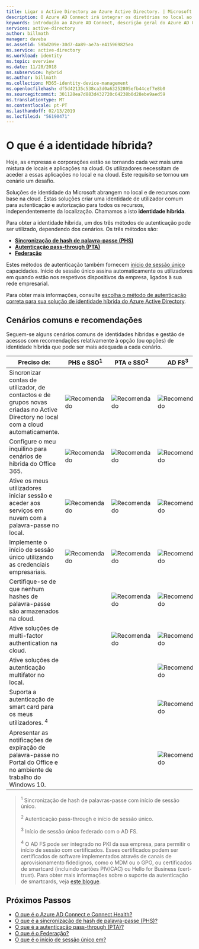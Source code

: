 ```yaml
---
title: Ligar o Active Directory ao Azure Active Directory. | Microsoft Docs
description: O Azure AD Connect irá integrar os diretórios no local ao Azure Active Directory. Isto permite-lhe fornecer uma identidade comum para as aplicações do Office 365, do Azure e do SaaS integradas com o Azure AD.
keywords: introdução ao Azure AD Connect, descrição geral do Azure AD Connect, o que é o Azure AD Connect, instalar o Active Directory
services: active-directory
author: billmath
manager: daveba
ms.assetid: 59bd209e-30d7-4a89-ae7a-e415969825ea
ms.service: active-directory
ms.workload: identity
ms.topic: overview
ms.date: 11/28/2018
ms.subservice: hybrid
ms.author: billmath
ms.collection: M365-identity-device-management
ms.openlocfilehash: df5d42135c538ca3d0a63252805efb44cef7e8b0
ms.sourcegitcommit: 301128ea7d883d432720c64238b0d28ebe9aed59
ms.translationtype: MT
ms.contentlocale: pt-PT
ms.lasthandoff: 02/13/2019
ms.locfileid: "56190471"
---
```

# <a name="what-is-hybrid-identity"></a>O que é a identidade híbrida? 

Hoje, as empresas e corporações estão se tornando cada vez mais uma mistura de locais e aplicações na cloud.  Os utilizadores necessitam de aceder a essas aplicações no local e na cloud. Este requisito se tornou um cenário um desafio. 

Soluções de identidade da Microsoft abrangem no local e de recursos com base na cloud.  Estas soluções criar uma identidade de utilizador comum para autenticação e autorização para todos os recursos, independentemente da localização. Chamamos a isto **identidade híbrida**.

Para obter a identidade híbrida, um dos três métodos de autenticação pode ser utilizado, dependendo dos cenários.   Os três métodos são: 

- **[Sincronização de hash de palavra-passe (PHS)](whatis-phs.md)**  
- **[Autenticação pass-through (PTA)](how-to-connect-pta.md)**  
- **[Federação](whatis-fed.md)** 

Estes métodos de autenticação também fornecem [início de sessão único](how-to-connect-sso.md) capacidades.  Início de sessão único assina automaticamente os utilizadores em quando estão nos respetivos dispositivos da empresa, ligados à sua rede empresarial.

Para obter mais informações, consulte [escolha o método de autenticação correta para sua solução de identidade híbrida do Azure Active Directory](https://docs.microsoft.com/azure/security/azure-ad-choose-authn). 

## <a name="common-scenarios-and-recommendations"></a>Cenários comuns e recomendações 

Seguem-se alguns cenários comuns de identidades híbridas e gestão de acessos com recomendações relativamente à opção (ou opções) de identidade híbrida que pode ser mais adequada a cada cenário. 

|Preciso de:|PHS e SSO<sup>1</sup>| PTA e SSO<sup>2</sup> | AD FS<sup>3</sup>| 
|-----|-----|-----|-----| 
|Sincronizar contas de utilizador, de contactos e de grupos novas criadas no Active Directory no local com a cloud automaticamente.|![Recomendado](./media/whatis-hybrid-identity/ic195031.png)| ![Recomendado](./media/whatis-hybrid-identity/ic195031.png) |![Recomendado](./media/whatis-hybrid-identity/ic195031.png)| 
|Configure o meu inquilino para cenários de híbrida do Office 365.|![Recomendado](./media/whatis-hybrid-identity/ic195031.png)| ![Recomendado](./media/whatis-hybrid-identity/ic195031.png) |![Recomendado](./media/whatis-hybrid-identity/ic195031.png)| 
|Ative os meus utilizadores iniciar sessão e aceder aos serviços em nuvem com a palavra-passe no local.|![Recomendado](./media/whatis-hybrid-identity/ic195031.png)| ![Recomendado](./media/whatis-hybrid-identity/ic195031.png) |![Recomendado](./media/whatis-hybrid-identity/ic195031.png)| 
|Implemente o início de sessão único utilizando as credenciais empresariais.|![Recomendado](./media/whatis-hybrid-identity/ic195031.png)| ![Recomendado](./media/whatis-hybrid-identity/ic195031.png) |![Recomendado](./media/whatis-hybrid-identity/ic195031.png)|  
|Certifique-se de que nenhum hashes de palavra-passe são armazenados na cloud.| |![Recomendado](./media/whatis-hybrid-identity/ic195031.png)|![Recomendado](./media/whatis-hybrid-identity/ic195031.png)| 
|Ative soluções de multi-factor authentication na cloud.| |![Recomendado](./media/whatis-hybrid-identity/ic195031.png)|![Recomendado](./media/whatis-hybrid-identity/ic195031.png)| 
|Ative soluções de autenticação multifator no local.| | |![Recomendado](./media/whatis-hybrid-identity/ic195031.png)| 
|Suporta a autenticação de smart card para os meus utilizadores. <sup>4</sup>| | |![Recomendado](./media/whatis-hybrid-identity/ic195031.png)| 
|Apresentar as notificações de expiração de palavra-passe no Portal do Office e no ambiente de trabalho do Windows 10.| | |![Recomendado](./media/whatis-hybrid-identity/ic195031.png)| 

> <sup>1</sup> Sincronização de hash de palavras-passe com início de sessão único. 
> 
> <sup>2</sup> Autenticação pass-through e início de sessão único.  
> 
> <sup>3</sup> Início de sessão único federado com o AD FS.  
>  
> <sup>4</sup> O AD FS pode ser integrado no PKI da sua empresa, para permitir o início de sessão com certificados. Esses certificados podem ser certificados de software implementados através de canais de aprovisionamento fidedignos, como o MDM ou o GPO, ou certificados de smartcard (incluindo cartões PIV/CAC) ou Hello for Business (cert-trust). Para obter mais informações sobre o suporte da autenticação de smartcards, veja [este blogue](https://blogs.msdn.microsoft.com/samueld/2016/07/19/adfs-certauth-aad-o365/). 
> 

## <a name="next-steps"></a>Próximos Passos 

- [O que é o Azure AD Connect e Connect Health?](whatis-azure-ad-connect.md) 
- [O que é a sincronização de hash de palavra-passe (PHS)?](whatis-phs.md) 
- [O que é a autenticação pass-through (PTA)?](how-to-connect-pta.md) 
- [O que é o Federação?](whatis-fed.md) 
- [O que é o início de sessão único em?](how-to-connect-sso.md) 

